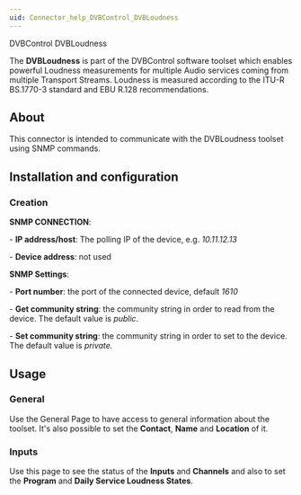 ```yaml
---
uid: Connector_help_DVBControl_DVBLoudness
---
```


DVBControl DVBLoudness

The **DVBLoudness** is part of the DVBControl software toolset which enables powerful Loudness measurements for multiple Audio services coming from multiple Transport Streams. Loudness is measured according to the ITU-R BS.1770-3 standard and EBU R.128 recommendations.

## About

This connector is intended to communicate with the DVBLoudness toolset using SNMP commands.

## Installation and configuration

### Creation

**SNMP CONNECTION**:

\- **IP address/host**: The polling IP of the device, e.g. *10.11.12.13*

\- **Device address**: not used

**SNMP Settings**:

\- **Port number**: the port of the connected device, default *1610*

\- **Get community string**: the community string in order to read from the device. The default value is *public*.

\- **Set community string**: the community string in order to set to the device. The default value is *private.*

## Usage

### General

Use the General Page to have access to general information about the toolset. It's also possible to set the **Contact**, **Name** and **Location** of it.

### Inputs

Use this page to see the status of the **Inputs** and **Channels** and also to set the **Program** and **Daily Service Loudness States**.
